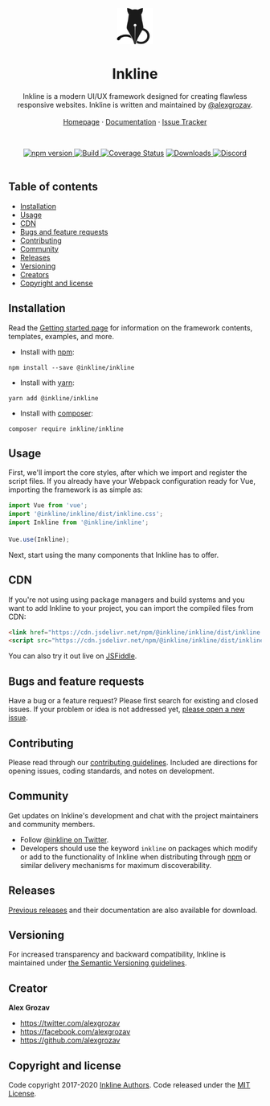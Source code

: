 <p align="center">
    <a href="https://inkline.io/">
        <img src="https://raw.githubusercontent.com/inkline/inkline/master/packages/docs/static/images/logo.png" alt="Inkline logo" width=72 height=72>
    </a>
</p>

<h1 align="center">Inkline</h1> 

<p align="center">
    Inkline is a modern UI/UX framework designed for creating flawless responsive websites. Inkline is 
    written and maintained by <a href="https://twitter.com/alexgrozav">@alexgrozav</a>. 
    <br/>
    <br/>
    <a href="https://inkline.io">Homepage</a>
    ·
    <a href="https://inkline.io/docs/introduction/getting-started">Documentation</a>
    ·
    <a href="https://github.com/inkline/inkline/issues">Issue Tracker</a>
</p>

<br/>
  
<p align="center">
    <a href="https://www.npmjs.com/package/@inkline/inkline">
        <img src="https://img.shields.io/npm/v/@inkline/inkline.svg" alt="npm version">
    </a>
    <a href="https://travis-ci.org/inkline/inkline">
        <img src="https://travis-ci.org/inkline/inkline.svg?branch=master" alt="Build">
    </a>    
    <a href='https://coveralls.io/github/inkline/inkline?branch=master'><img src='https://coveralls.io/repos/github/inkline/inkline/badge.svg?branch=master' alt='Coverage Status' /></a>
    <a href="https://www.npmjs.com/package/@inkline/inkline">
        <img src="https://img.shields.io/npm/dm/@inkline/inkline.svg" alt="Downloads">
    </a>
    <a href="https://discord.gg/2w5UGnK">
        <img src="https://img.shields.io/discord/550436704482492429.svg" alt="Discord">
    </a>
</a>

<br/>
<br/>

## Table of contents
- [Installation](#installation)
- [Usage](#usage)
- [CDN](#cdn)
- [Bugs and feature requests](#bugs-and-feature-requests)
- [Contributing](#contributing)
- [Community](#community)
- [Releases](#releases)
- [Versioning](#versioning)
- [Creators](#creators)
- [Copyright and license](#copyright-and-license)

## Installation
Read the [Getting started page](https://inkline.io/docs/introduction/getting-started/) for information on the framework contents, templates, examples, and more.

- Install with [npm](https://www.npmjs.com/package/@inkline/inkline): 
~~~
npm install --save @inkline/inkline
~~~
- Install with [yarn](https://yarnpkg.com/en/package/@inkline/inkline):
~~~
yarn add @inkline/inkline
~~~
- Install with [composer](https://packagist.org/packages/inkline/inkline):
~~~
composer require inkline/inkline
~~~

## Usage
First, we'll import the core styles, after which we import and register the script files. If you already have your Webpack configuration ready for Vue, importing the framework is as simple as:

~~~js
import Vue from 'vue';
import '@inkline/inkline/dist/inkline.css';
import Inkline from '@inkline/inkline';

Vue.use(Inkline);
~~~

Next, start using the many components that Inkline has to offer.

## CDN

If you're not using using package managers and build systems and you want to add Inkline to your project, you can import the compiled files from CDN:

~~~html
<link href="https://cdn.jsdelivr.net/npm/@inkline/inkline/dist/inkline.css" rel="stylesheet">
<script src="https://cdn.jsdelivr.net/npm/@inkline/inkline/dist/inkline.js"></script>
~~~

You can also try it out live on <a href="https://jsfiddle.net/alexgrozav/0dknfs6L/" rel="nofollow">JSFiddle</a>.

## Bugs and feature requests
Have a bug or a feature request? Please first search for existing and closed issues. 
If your problem or idea is not addressed yet, [please open a new issue](https://github.com/inkline/inkline/issues/new).

## Contributing
Please read through our [contributing guidelines](https://github.com/inkline/inkline/blob/master/.github/contributing.md). 
Included are directions for opening issues, coding standards, and notes on development.

## Community
Get updates on Inkline's development and chat with the project maintainers and community members.
- Follow [@inkline on Twitter](https://twitter.com/inkline).
- Developers should use the keyword `inkline` on packages which modify or add to the functionality of Inkline when distributing through [npm](https://www.npmjs.com/browse/keyword/inkline) or similar delivery mechanisms for maximum discoverability.

## Releases
[Previous releases](https://github.com/inkline/inkline/releases) and their documentation are also available for download.

## Versioning
For increased transparency and backward compatibility, 
Inkline is maintained under [the Semantic Versioning guidelines](https://semver.org/). 

## Creator
**Alex Grozav**

- <https://twitter.com/alexgrozav>
- <https://facebook.com/alexgrozav>
- <https://github.com/alexgrozav>

## Copyright and license
Code copyright 2017-2020 [Inkline Authors](https://github.com/inkline/inkline/graphs/contributors).
Code released under the [MIT License](https://github.com/inkline/inkline/blob/master/LICENSE). 
